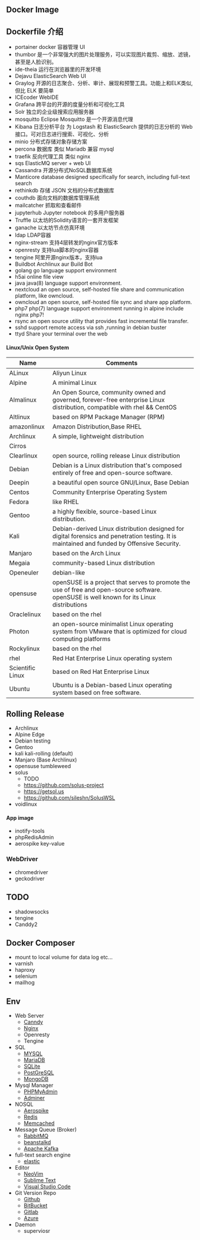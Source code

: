 ## Docker Image

## Dockerfile 介绍
- portainer   docker 容器管理 UI
- thumbor     是一个非常强大的图片处理服务，可以实现图片裁剪、缩放、滤镜，甚至是人脸识别。
- ide-theia   运行在浏览器里的开发环境
- Dejavu      ElasticSearch Web UI
- Graylog   开源的日志聚合、分析、审计、展现和预警工具。功能上和ELK类似,但比 ELK 要简单
- ICEcoder  WebIDE
- Grafana   跨平台的开源的度量分析和可视化工具
- Solr      独立的企业级搜索应用服务器
- mosquitto Eclipse Mosquitto 是一个开源消息代理
- Kibana    日志分析平台 为 Logstash 和 ElasticSearch 提供的日志分析的 Web 接口。可对日志进行搜索、可视化、分析
- minio     分布式存储对象存储方案
- percona   数据库 类似 Mariadb 兼容 mysql
- traefik   反向代理工具 类似 nginx
- sqs       ElasticMQ server + web UI
- Cassandra 开源分布式NoSQL数据库系统
- Manticore database designed specifically for search, including full-text search
- rethinkdb 存储 JSON 文档的分布式数据库
- couthdb   面向文档的数据库管理系统
- mailcatcher  抓取和查看邮件
- jupyterhub Jupyter notebook 的多用户服务器
- Truffle   以太坊的Solidity语言的一套开发框架
- ganache   以太坊节点仿真环境
- ldap      LDAP容器
- nginx-stream  支持4层转发的nginx官方版本
- openresty 支持lua脚本的nginx容器
- tengine       阿里开源nginx版本，支持lua
- Buildbot      Archlinux aur Build Bot
- golang        go language support environment
- h5ai          online file view
- java          java(8) language support environment.
- nextcloud     an open source, self-hosted file share and communication platform, like owncloud.
- owncloud      an open source, self-hosted file sync and share app platform.
- php7          php(7) language support environment  running in alpine include nginx php7!
- rsync         an open source utility that provides fast incremental file transfer.
- sshd          support remote access via ssh ,running in debian buster
- ttyd           Share your terminal over the web

#### Linux/Unix Open System

|  Name | Comments  |
|---|---|
| ALinux  | Aliyun Linux  |
| Alpine  | A minimal Linux  |
| Almalinux  | An Open Source, community owned and governed, forever-free enterprise Linux distribution, compatible with rhel && CentOS |
| Altlinux  | based on RPM Package Manager (RPM)  |
| amazonlinux  | Amazon Distribution,Base RHEL  |
| Archlinux  | A simple, lightweight distribution |
| Cirros  |  |
| Clearlinux  | open source, rolling release Linux distribution |
| Debian  | Debian is a Linux distribution that's composed entirely of free and open-source software. |
| Deepin  | a beautiful open source  GNU/Linux, Base Debian |
| Centos  | Community Enterprise Operating System |
| Fedora  | like RHEL |
| Gentoo  | a highly flexible, source-based Linux distribution. |
| Kali  |  Debian-derived Linux distribution designed for digital forensics and penetration testing. It is maintained and funded by Offensive Security. |
| Manjaro  | based on the Arch Linux |
| Megaia  | community-based Linux distribution |
| Openeuler  | debian-like |
| opensuse  |openSUSE is a project that serves to promote the use of free and open-source software. openSUSE is well known for its Linux distributions |
| Oraclelinux  | based on the rhel |
| Photon  | an open-source minimalist Linux operating system from VMware that is optimized for cloud computing platforms |
| Rockylinux  | based on the rhel |
| rhel  | Red Hat Enterprise Linux operating system |
| Scientific Linux  | based on Red Hat Enterprise Linux |
| Ubuntu  | Ubuntu is a Debian-based Linux operating system based on free software. |


## Rolling Release
- Archlinux
- Alpine Edge
- Debian testing
- Gentoo
- kali kali-rolling (default)
- Manjaro (Base Archlinux)
- opensuse tumbleweed
- solus
  - TODO
  - https://github.com/solus-project
  - https://getsol.us
  - https://github.com/sileshn/SolusWSL
- voidlinux

#### App image
- inotify-tools
- phpRedisAdmin
- aerospike key-value

### WebDriver
- chromedriver
- geckodriver

## TODO
- shadowsocks
- tengine
- Canddy2

## Docker Composer
- mount to local volume for data log etc...
- varnish
- haproxy
- selenium
- mailhog

## Env
- Web Server
  - [Canndy](https://caddyserver.com)
  - [Nginx](http://nginx.org)
  - Openresty
  - Tengine
- SQL
  - [MYSQL](https://www.mysql.com)
  - [MariaDB](https://mariadb.org)
  - [SQLite](https://www.sqlite.org)
  - [PostGreSQL](https://www.postgresql.org)
  - [MongoDB](https://www.mongodb.com)
- Mysql Manager
  - [PHPMyAdmin](https://www.phpmyadmin.net)
  - [Adminer](https://www.adminer.org)
- NOSQL
  - [Aerospike](https://aerospike.com)
  - [Redis](https://redis.io)
  - [Memcached](https://memcached.org)
- Message Queue (Broker)
  - [RabbitMQ](https://www.rabbitmq.com)
  - [beanstalkd](https://beanstalkd.github.io)
  - [Apache Kafka](http://kafka.apache.org)
- full-text search engine
  - [elastic](https://www.elastic.co)
- Editor
  - [NeoVim](https://neovim.io)
  - [Sublime Text](https://www.sublimetext.com)
  - [Visual Studio Code](https://code.visualstudio.com)
- Git Version Repo
  - [Github](https://github.com)
  - [BitBucket](https://bitbucket.org)
  - [Gitlab](https://about.gitlab.com)
  - [Azure](https://dev.azure.com)
- Daemon
  - superviosr
